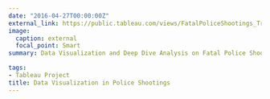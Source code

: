 ```yaml
---
date: "2016-04-27T00:00:00Z"
external_link: https://public.tableau.com/views/FatalPoliceShootings_TrangNgo/Story?:language=en-US&:display_count=n&:origin=viz_share_linkhttps://public.tableau.com/en-us/gallery/human-resources-dashboard?tab=viz-of-the-day&type=viz-of-the-day
image:
  caption: external
  focal_point: Smart
summary: Data Visualization and Deep Dive Analysis on Fatal Police Shootings from 2015 to 2020 by Tableau

tags:
- Tableau Project
title: Data Visualization in Police Shootings
---
```

